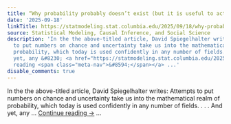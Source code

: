 ```yaml
---
title: “Why probability probably doesn’t exist (but it is useful to act like it does)”
date: '2025-09-18'
linkTitle: https://statmodeling.stat.columbia.edu/2025/09/18/why-probability-probably-doesnt-exist-but-it-is-useful-to-act-like-it-does/
source: Statistical Modeling, Causal Inference, and Social Science
description: 'In the the above-titled article, David Spiegelhalter writes: Attempts
  to put numbers on chance and uncertainty take us into the mathematical realm of
  probability, which today is used confidently in any number of fields. . . . And
  yet, any &#8230; <a href="https://statmodeling.stat.columbia.edu/2025/09/18/why-probability-probably-doesnt-exist-but-it-is-useful-to-act-like-it-does/">Continue
  reading <span class="meta-nav">&#8594;</span></a> ...'
disable_comments: true
---
```

In the the above-titled article, David Spiegelhalter writes: Attempts to put numbers on chance and uncertainty take us into the mathematical realm of probability, which today is used confidently in any number of fields. . . . And yet, any &#8230; <a href="https://statmodeling.stat.columbia.edu/2025/09/18/why-probability-probably-doesnt-exist-but-it-is-useful-to-act-like-it-does/">Continue reading <span class="meta-nav">&#8594;</span></a> ...
